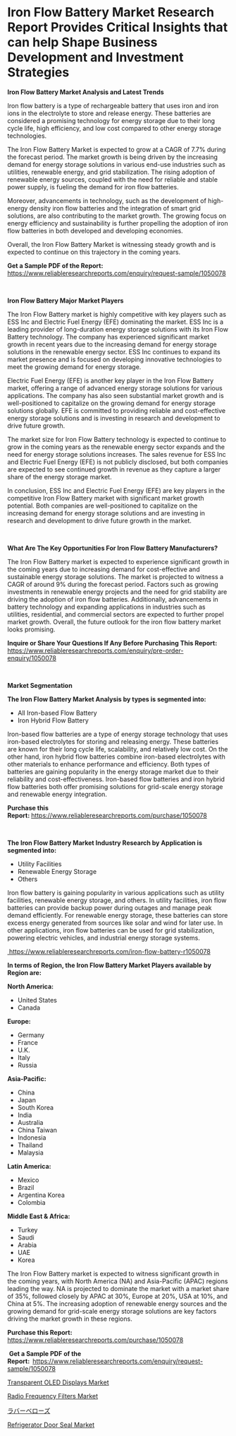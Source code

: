 <p><h1>Iron Flow Battery Market Research Report Provides Critical Insights that can help Shape Business Development and Investment Strategies</h1></p><p><strong>Iron Flow Battery Market Analysis and Latest Trends</strong></p>
<p><p>Iron flow battery is a type of rechargeable battery that uses iron and iron ions in the electrolyte to store and release energy. These batteries are considered a promising technology for energy storage due to their long cycle life, high efficiency, and low cost compared to other energy storage technologies.</p><p>The Iron Flow Battery Market is expected to grow at a CAGR of 7.7% during the forecast period. The market growth is being driven by the increasing demand for energy storage solutions in various end-use industries such as utilities, renewable energy, and grid stabilization. The rising adoption of renewable energy sources, coupled with the need for reliable and stable power supply, is fueling the demand for iron flow batteries.</p><p>Moreover, advancements in technology, such as the development of high-energy density iron flow batteries and the integration of smart grid solutions, are also contributing to the market growth. The growing focus on energy efficiency and sustainability is further propelling the adoption of iron flow batteries in both developed and developing economies.</p><p>Overall, the Iron Flow Battery Market is witnessing steady growth and is expected to continue on this trajectory in the coming years.</p></p>
<p><strong>Get a Sample PDF of the Report:&nbsp;</strong> <a href="https://www.reliableresearchreports.com/enquiry/request-sample/1050078">https://www.reliableresearchreports.com/enquiry/request-sample/1050078</a></p>
<p>&nbsp;</p>
<p><strong>Iron Flow Battery Major Market Players</strong></p>
<p><p>The Iron Flow Battery market is highly competitive with key players such as ESS Inc and Electric Fuel Energy (EFE) dominating the market. ESS Inc is a leading provider of long-duration energy storage solutions with its Iron Flow Battery technology. The company has experienced significant market growth in recent years due to the increasing demand for energy storage solutions in the renewable energy sector. ESS Inc continues to expand its market presence and is focused on developing innovative technologies to meet the growing demand for energy storage.</p><p>Electric Fuel Energy (EFE) is another key player in the Iron Flow Battery market, offering a range of advanced energy storage solutions for various applications. The company has also seen substantial market growth and is well-positioned to capitalize on the growing demand for energy storage solutions globally. EFE is committed to providing reliable and cost-effective energy storage solutions and is investing in research and development to drive future growth.</p><p>The market size for Iron Flow Battery technology is expected to continue to grow in the coming years as the renewable energy sector expands and the need for energy storage solutions increases. The sales revenue for ESS Inc and Electric Fuel Energy (EFE) is not publicly disclosed, but both companies are expected to see continued growth in revenue as they capture a larger share of the energy storage market.</p><p>In conclusion, ESS Inc and Electric Fuel Energy (EFE) are key players in the competitive Iron Flow Battery market with significant market growth potential. Both companies are well-positioned to capitalize on the increasing demand for energy storage solutions and are investing in research and development to drive future growth in the market.</p></p>
<p>&nbsp;</p>
<p><strong>What Are The Key Opportunities For Iron Flow Battery Manufacturers?</strong></p>
<p><p>The Iron Flow Battery market is expected to experience significant growth in the coming years due to increasing demand for cost-effective and sustainable energy storage solutions. The market is projected to witness a CAGR of around 9% during the forecast period. Factors such as growing investments in renewable energy projects and the need for grid stability are driving the adoption of iron flow batteries. Additionally, advancements in battery technology and expanding applications in industries such as utilities, residential, and commercial sectors are expected to further propel market growth. Overall, the future outlook for the iron flow battery market looks promising.</p></p>
<p><strong>Inquire or Share Your Questions If Any Before Purchasing This Report:</strong> <a href="https://www.reliableresearchreports.com/enquiry/pre-order-enquiry/1050078">https://www.reliableresearchreports.com/enquiry/pre-order-enquiry/1050078</a></p>
<p>&nbsp;</p>
<p><strong>Market Segmentation</strong></p>
<p><strong>The Iron Flow Battery Market Analysis by types is segmented into:</strong></p>
<p><ul><li>All Iron-based Flow Battery</li><li>Iron Hybrid Flow Battery</li></ul></p>
<p><p>Iron-based flow batteries are a type of energy storage technology that uses iron-based electrolytes for storing and releasing energy. These batteries are known for their long cycle life, scalability, and relatively low cost. On the other hand, iron hybrid flow batteries combine iron-based electrolytes with other materials to enhance performance and efficiency. Both types of batteries are gaining popularity in the energy storage market due to their reliability and cost-effectiveness. Iron-based flow batteries and iron hybrid flow batteries both offer promising solutions for grid-scale energy storage and renewable energy integration.</p></p>
<p><strong>Purchase this Report:&nbsp;</strong><a href="https://www.reliableresearchreports.com/purchase/1050078">https://www.reliableresearchreports.com/purchase/1050078</a></p>
<p>&nbsp;</p>
<p><strong>The Iron Flow Battery Market Industry Research by Application is segmented into:</strong></p>
<p><ul><li>Utility Facilities</li><li>Renewable Energy Storage</li><li>Others</li></ul></p>
<p><p>Iron flow battery is gaining popularity in various applications such as utility facilities, renewable energy storage, and others. In utility facilities, iron flow batteries can provide backup power during outages and manage peak demand efficiently. For renewable energy storage, these batteries can store excess energy generated from sources like solar and wind for later use. In other applications, iron flow batteries can be used for grid stabilization, powering electric vehicles, and industrial energy storage systems.</p></p>
<p><a href="https://www.reliableresearchreports.com/iron-flow-battery-r1050078">&nbsp;https://www.reliableresearchreports.com/iron-flow-battery-r1050078</a></p>
<p><strong>In terms of Region, the Iron Flow Battery Market Players available by Region are:</strong></p>
<p>
    <p> <strong> North America: </strong>
        <ul>
            <li>United States</li>
            <li>Canada</li>
        </ul>
        </p> 
    <p> <strong> Europe: </strong>
        <ul>
            <li>Germany</li>
            <li>France</li>
            <li>U.K.</li>
            <li>Italy</li>
            <li>Russia</li>
        </ul>
        </p> 
    <p> <strong> Asia-Pacific: </strong>
        <ul>
            <li>China</li>
            <li>Japan</li>
            <li>South Korea</li>
            <li>India</li>
            <li>Australia</li>
            <li>China Taiwan</li>
            <li>Indonesia</li>
            <li>Thailand</li>
            <li>Malaysia</li>
        </ul>
        </p> 
    <p> <strong> Latin America: </strong>
        <ul>
            <li>Mexico</li>
            <li>Brazil</li>
            <li>Argentina Korea</li>
            <li>Colombia</li>
        </ul>
        </p> 
    <p> <strong> Middle East & Africa: </strong>
        <ul>
            <li>Turkey</li>
            <li>Saudi</li>
            <li>Arabia</li>
            <li>UAE</li>
            <li>Korea</li>
        </ul>
    </p>
    </p>
<p><p>The Iron Flow Battery market is expected to witness significant growth in the coming years, with North America (NA) and Asia-Pacific (APAC) regions leading the way. NA is projected to dominate the market with a market share of 35%, followed closely by APAC at 30%, Europe at 20%, USA at 10%, and China at 5%. The increasing adoption of renewable energy sources and the growing demand for grid-scale energy storage solutions are key factors driving the market growth in these regions.</p></p>
<p><strong>Purchase this Report: </strong><a href="https://www.reliableresearchreports.com/purchase/1050078">https://www.reliableresearchreports.com/purchase/1050078</a></p>
<p>&nbsp;<strong>Get a Sample PDF of the Report:&nbsp;&nbsp;</strong><a href="https://www.reliableresearchreports.com/enquiry/request-sample/1050078">https://www.reliableresearchreports.com/enquiry/request-sample/1050078</a></p>
<p><strong></strong></p>
<p><p><a href="https://github.com/DarrenSipes1990/Market-Research-Report-List-1/blob/main/transparent-oled-displays-market.md">Transparent OLED Displays Market</a></p><p><a href="https://www.linkedin.com/pulse/radio-frequency-filters-market-share-evolution-growth-trends-7a9le?trackingId=m52uscVNlJOXsrG2J45HMQ%3D%3D">Radio Frequency Filters Market</a></p><p><a href="https://github.com/oqoeusbvpadwjs08/Market-Research-Report-List-2/blob/main/8877090149537.md">ラバーベローズ</a></p><p><a href="https://www.linkedin.com/pulse/refrigerator-door-seal-market-size-examines-its-scope-primary-odome?trackingId=ivNcSUA0GHEwifV8gMKBDg%3D%3D">Refrigerator Door Seal Market</a></p></p>